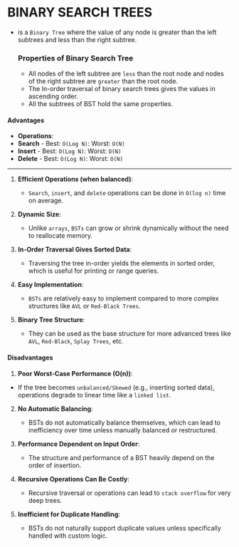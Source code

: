 # BINARY SEARCH TREES

- is a `Binary Tree` where the value of any node is greater than the left subtrees and less than the right subtree.

    ### Properties of Binary Search Tree
    - All nodes of the left subtree are `less` than the root node and nodes of the right subtree are `greater` than the root node.
    - The In-order traversal of binary search trees gives the values in ascending order.
    - All the subtrees of BST hold the same properties.

#### Advantages
- **Operations**:
- **Search** -  Best: `O(Log N)`: Worst: `O(N)`
- **Insert** -  Best: `O(Log N)`: Worst: `O(N)`
- **Delete** -  Best: `O(Log N)`: Worst: `O(N)`
---
1. **Efficient Operations (when balanced)**:
    - `Search`, `insert`, and `delete` operations can be done in `O(log n)` time on average.

2. **Dynamic Size**:
    - Unlike `arrays`, `BSTs` can grow or shrink dynamically without the need to reallocate memory.

3. **In-Order Traversal Gives Sorted Data**:
    - Traversing the tree in-order yields the elements in sorted order, which is useful for printing or range queries.

4. **Easy Implementation**:
    - `BSTs` are relatively easy to implement compared to more complex structures like `AVL` or `Red-Black Trees`.

5. **Binary Tree Structure**:
    - They can be used as the base structure for more advanced trees like `AVL`, `Red-Black`, `Splay Trees`, etc.

#### Disadvantages
1. **Poor Worst-Case Performance (O(n))**:
- If the tree becomes `unbalanced/Skewed` (e.g., inserting sorted data), operations degrade to linear time like a `linked list`.

2. **No Automatic Balancing**:
    - BSTs do not automatically balance themselves, which can lead to inefficiency over time unless manually balanced or restructured.

3. **Performance Dependent on Input Order**:
    - The structure and performance of a BST heavily depend on the order of insertion.

4. **Recursive Operations Can Be Costly**:
    - Recursive traversal or operations can lead to `stack overflow` for very deep trees.

5. **Inefficient for Duplicate Handling**:
    - BSTs do not naturally support duplicate values unless specifically handled with custom logic.

